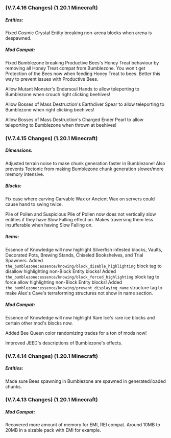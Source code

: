 ### **(V.7.4.16 Changes) (1.20.1 Minecraft)**

##### Entities:
Fixed Cosmic Crystal Entity breaking non-arena blocks when arena is despawned.

##### Mod Compat:
Fixed Bumblezone breaking Productive Bees's Honey Treat behaviour by removing all Honey Treat compat from Bumblezone.
 You won't get Protection of the Bees now when feeding Honey Treat to bees. Better this way to prevent issues with Productive Bees.

Allow Mutant Monster's Endersoul Hands to allow teleporting to Bumblezone when crouch right clicking beehives!

Allow Bosses of Mass Destruction's Earthdiver Spear to allow teleporting to Bumblezone when right clicking beehives!

Allow Bosses of Mass Destruction's Charged Ender Pearl to allow teleporting to Bumblezone when thrown at beehives!


### **(V.7.4.15 Changes) (1.20.1 Minecraft)**

##### Dimensions:
Adjusted terrain noise to make chunk generation faster in Bumblezone!
 Also prevents Tectonic from making Bumblezone chunk generation slower/more memory intensive.

##### Blocks:
Fix case where carving Carvable Wax or Ancient Wax on servers could cause hand to swing twice.

Pile of Pollen and Suspicious Pile of Pollen now does not vertically slow entities if they have Slow Falling effect on.
 Makes traversing them less insufferable when having Slow Falling on.

##### Items:
Essence of Knowledge will now highlight Silverfish infested blocks, Vaults, Decorated Pots, Brewing Stands, Chiseled Bookshelves, and Trial Spawners.
 Added `the_bumblezone:essence/knowing/block_disable_highlighting` block tag to disallow highlighting non-Block Entity blocks!
 Added `the_bumblezone:essence/knowing/block_forced_highlighting` block tag to force allow highlighting non-Block Entity blocks!
 Added `the_bumblezone:essence/knowing/prevent_displaying_name` structure tag to make Alex's Cave's terraforming structures not show in name section.

##### Mod Compat:
Essence of Knowledge will now highlight Rare Ice's rare ice blocks and certain other mod's blocks now.

Added Bee Queen color randomizing trades for a ton of mods now!

Improved JEED's descriptions of Bumblezone's effects.


### **(V.7.4.14 Changes) (1.20.1 Minecraft)**

##### Entities:
Made sure Bees spawning in Bumblezone are spawned in generated/loaded chunks.


### **(V.7.4.13 Changes) (1.20.1 Minecraft)**

##### Mod Compat:
Recovered more amount of memory for EMI, REI compat. Around 10MB to 20MB in a sizable pack with EMI for example.
